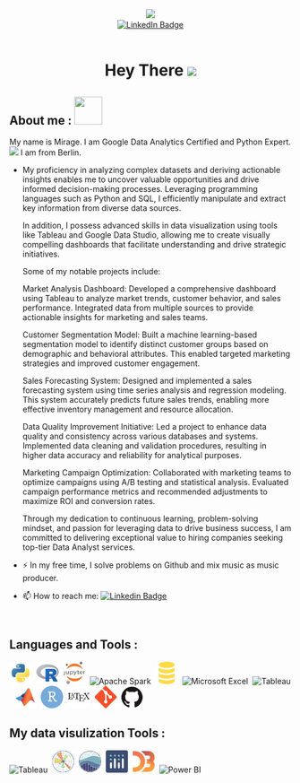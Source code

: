 
<div id="header" align="center">
  <img src="https://media1.giphy.com/media/jdPMeyv9rn0hZHh8n9/giphy.gif?cid=790b7611a833f4c095eed1fd50a85b5643be75bdf61c8a26&rid=giphy.gif&ct=s" width="200"/>
</div>

<div id="badges" align="center">
  <a href="https://www.linkedin.com/in/mirage-frida-271674a8/">
  <img src="https://img.shields.io/badge/LinkedIn-blue?style=for-the-badge&logo=linkedin&logoColor=white" alt="LinkedIn Badge"/>
  </a>
</div>

<div id="views-counter" align="center">
<img src="https://komarev.com/ghpvc/?username=Alizcode&style=flat-square&color=blue" alt=""/>
  </div>

<h1 align="center">
  Hey There
  <img src="https://media.giphy.com/media/hvRJCLFzcasrR4ia7z/giphy.gif" width="30"/>
</h1>

<h2 align="left">
  About me :
  <img src="https://media3.giphy.com/media/ZGHpWzdOEkMKtwLqdc/giphy.gif?cid=ecf05e47mamrlp0l46uxj1z5wwn6j0pf48a9bu0waz5jik34&rid=giphy.gif&ct=s" width="50" height="50"/>
</h2>

My name is Mirage. I am Google Data Analytics Certified and Python Expert. <img src="https://media.giphy.com/media/WUlplcMpOCEmTGBtBW/giphy.gif" width="30"> I am from Berlin.


- My proficiency in analyzing complex datasets and deriving actionable insights enables me to uncover valuable opportunities and drive informed decision-making processes. Leveraging programming languages such as Python and SQL, I efficiently manipulate and extract key information from diverse data sources.

  In addition, I possess advanced skills in data visualization using tools like Tableau and Google Data Studio, allowing me to create visually compelling dashboards that facilitate understanding and drive strategic initiatives.

  Some of my notable projects include:

  Market Analysis Dashboard: Developed a comprehensive dashboard using Tableau to analyze market trends, customer behavior, and sales performance. Integrated data from multiple sources to provide actionable insights for marketing and sales teams.

  Customer Segmentation Model: Built a machine learning-based segmentation model to identify distinct customer groups based on demographic and behavioral attributes. This enabled targeted marketing strategies and improved customer engagement.

  Sales Forecasting System: Designed and implemented a sales forecasting system using time series analysis and regression modeling. This system accurately predicts future sales trends, enabling more effective inventory management and resource allocation.

  Data Quality Improvement Initiative: Led a project to enhance data quality and consistency across various databases and systems. Implemented data cleaning and validation procedures, resulting in higher data accuracy and reliability for analytical purposes.

  Marketing Campaign Optimization: Collaborated with marketing teams to optimize campaigns using A/B testing and statistical analysis. Evaluated campaign performance metrics and recommended adjustments to maximize ROI and conversion rates.

  Through my dedication to continuous learning, problem-solving mindset, and passion for leveraging data to drive business success, I am committed to delivering exceptional value to hiring companies seeking top-tier Data Analyst services.


- :zap: In my free time, I solve problems on Github and mix music as music producer.

- :mailbox: How to reach me: [![Linkedin Badge](https://img.shields.io/badge/-MiRAGE-blue?style=flat&logo=Linkedin&logoColor=white)](https://de.linkedin.com/in/miragefrida?trk=profile-badge)


&nbsp;&nbsp;&nbsp;&nbsp;
<h2 align="left">
Languages and Tools :
  </h2>
<div>
  <img src="https://github.com/devicons/devicon/blob/master/icons/python/python-original.svg" title="Python" alt="Python" width="40" height="40"/>&nbsp;
  <img src="https://github.com/devicons/devicon/blob/master/icons/r/r-original.svg" title="R" alt="R" width="40" height="40"/>&nbsp;
  <img src="https://github.com/devicons/devicon/blob/master/icons/jupyter/jupyter-original-wordmark.svg" title="Jupyter Notebook" alt="Jupyter Notebook" width="40" height="40"/>&nbsp;
  <img src="https://github.com/devicons/devicon/blob/master/icons/spark/spark-original-wordmark.svg" title="Apache Spark" alt="Apache Spark" width="40" height="40"/>&nbsp;
  <img src="https://github.com/devicons/devicon/blob/master/icons/sql/sql-original.svg"  title="SQL" alt="SQL" width="40" height="40"/>&nbsp;
  <img src="https://github.com/devicons/devicon/blob/master/icons/excel/excel-original.svg" title="Microsoft Excel" alt="Microsoft Excel" width="40" height="40"/>&nbsp;
  <img src="https://github.com/devicons/devicon/blob/master/icons/tableau/tableau-original.svg" title="Tableau" alt="Tableau" width="40" height="40"/>&nbsp;
  <img src="https://github.com/devicons/devicon/blob/master/icons/matlab/matlab-original.svg" title="MATLAB" alt="MATLAB" width="40" height="40"/>&nbsp;
  <img src="https://github.com/devicons/devicon/blob/master/icons/rstudio/rstudio-original.svg" title="RStudio" alt="RStudio" width="40" height="40"/>&nbsp;
  <img src="https://github.com/devicons/devicon/blob/master/icons/latex/latex-original.svg" title="LaTeX" alt="LaTeX" width="40" height="40"/>&nbsp;
  <img src="https://github.com/devicons/devicon/blob/master/icons/git/git-original.svg" title="Git" alt="Git" width="40" height="40"/>&nbsp;
  <img src="https://github.com/devicons/devicon/blob/master/icons/github/github-original.svg" title="GitHub" alt="GitHub" width="40" height="40"/>&nbsp;
</div>

<h2 align="left">
My data visulization Tools :
  </h2>
<div>
  <img src="https://github.com/devicons/devicon/blob/master/icons/tableau/tableau-original.svg" title="Tableau" alt="Tableau" width="40" height="40"/>&nbsp;
  <img src="https://github.com/devicons/devicon/blob/master/icons/matplotlib/matplotlib-original.svg" title="Matplotlib" alt="Matplotlib" width="40" height="40"/>&nbsp;
  <img src="https://github.com/devicons/devicon/blob/master/icons/seaborn/seaborn-original.svg" title="Seaborn" alt="Seaborn" width="40" height="40"/>&nbsp;
  <img src="https://github.com/devicons/devicon/blob/master/icons/plotly/plotly-original.svg" title="Plotly" alt="Plotly" width="40" height="40"/>&nbsp;
  <img src="https://github.com/devicons/devicon/blob/master/icons/d3js/d3js-original.svg" title="D3.js" alt="D3.js" width="40" height="40"/>&nbsp;
  <img src="https://github.com/devicons/devicon/blob/master/icons/powerbi/powerbi-original.svg" title="Power BI" alt="Power BI" width="40" height="40"/>&nbsp;
</div>




